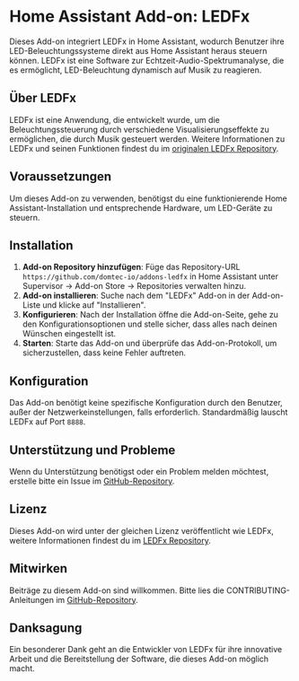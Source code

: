 # Home Assistant Add-on: LEDFx

Dieses Add-on integriert LEDFx in Home Assistant, wodurch Benutzer ihre LED-Beleuchtungssysteme direkt aus Home Assistant heraus steuern können. LEDFx ist eine Software zur Echtzeit-Audio-Spektrumanalyse, die es ermöglicht, LED-Beleuchtung dynamisch auf Musik zu reagieren.

## Über LEDFx

LEDFx ist eine Anwendung, die entwickelt wurde, um die Beleuchtungssteuerung durch verschiedene Visualisierungseffekte zu ermöglichen, die durch Musik gesteuert werden. Weitere Informationen zu LEDFx und seinen Funktionen findest du im [originalen LEDFx Repository](https://github.com/ahodges9/LedFx).

## Voraussetzungen

Um dieses Add-on zu verwenden, benötigst du eine funktionierende Home Assistant-Installation und entsprechende Hardware, um LED-Geräte zu steuern. 

## Installation

1. **Add-on Repository hinzufügen**: Füge das Repository-URL `https://github.com/domtec-io/addons-ledfx` in Home Assistant unter Supervisor -> Add-on Store -> Repositories verwalten hinzu.
2. **Add-on installieren**: Suche nach dem "LEDFx" Add-on in der Add-on-Liste und klicke auf "Installieren".
3. **Konfigurieren**: Nach der Installation öffne die Add-on-Seite, gehe zu den Konfigurationsoptionen und stelle sicher, dass alles nach deinen Wünschen eingestellt ist.
4. **Starten**: Starte das Add-on und überprüfe das Add-on-Protokoll, um sicherzustellen, dass keine Fehler auftreten.

## Konfiguration

Das Add-on benötigt keine spezifische Konfiguration durch den Benutzer, außer der Netzwerkeinstellungen, falls erforderlich. Standardmäßig lauscht LEDFx auf Port `8888`.

## Unterstützung und Probleme

Wenn du Unterstützung benötigst oder ein Problem melden möchtest, erstelle bitte ein Issue im [GitHub-Repository](https://github.com/domtec-io/addons-ledfx/issues).

## Lizenz

Dieses Add-on wird unter der gleichen Lizenz veröffentlicht wie LEDFx, weitere Informationen findest du im [LEDFx Repository](https://github.com/ahodges9/LedFx).

## Mitwirken

Beiträge zu diesem Add-on sind willkommen. Bitte lies die CONTRIBUTING-Anleitungen im [GitHub-Repository](https://github.com/domtec-io/addons-ledfx).

## Danksagung

Ein besonderer Dank geht an die Entwickler von LEDFx für ihre innovative Arbeit und die Bereitstellung der Software, die dieses Add-on möglich macht.

